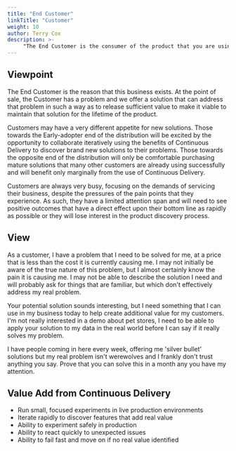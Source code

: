 ```yaml
---
title: "End Customer"
linkTitle: "Customer"
weight: 10
author: Terry Cox
description: >-
     "The End Customer is the consumer of the product that you are using Continuous Delivery to create"
---
```

## Viewpoint
The End Customer is the reason that this business exists. At the point of sale, the Customer has a problem and we offer a solution that can address that problem in such a way as to release sufficient value to make it viable to maintain that solution for the lifetime of the product.

Customers may have a very different appetite for new solutions. Those towards the Early-adopter end of the distribution will be excited by the opportunity to collaborate iteratively using the benefits of Continuous Delivery to discover brand new solutions to their problems. Those towards the opposite end of the distribution will only be comfortable purchasing mature solutions that many other customers are already using successfully and will benefit only marginally from the use of Continuous Delivery.

Customers are always very busy, focusing on the demands of servicing their business, despite the pressures of the pain points that they experience. As such, they have a limited attention span and will need to see positive outcomes that have a direct effect upon their bottom line as rapidly as possible or they will lose interest in the product discovery process.

## View
As a customer, I have a problem that I need to be solved for me, at a price that is less than the cost it is currently causing me. I may not initially be aware of the true nature of this problem, but I almost certainly know the pain it is causing me. I may not be able to describe the solution I need and will probably ask for things that are familiar, but which don't effectively address my real problem.

Your potential solution sounds interesting, but I need something that I can use in my business today to help create additional value for my customers. I'm not really interested in a demo about pet stores, I need to be able to apply your solution to my data in the real world before I can say if it really solves my problem.

I have people coming in here every week, offering me 'silver bullet' solutions but my real problem isn't werewolves and I frankly don't trust anything you say. Prove that you can solve this in a month any you have my attention.

## Value Add from Continuous Delivery

- Run small, focused experiments in live production environments
- Iterate rapidly to discover features that add real value
- Ability to experiment safely in production
- Ability to react quickly to unexpected issues
- Ability to fail fast and move on if no real value identified